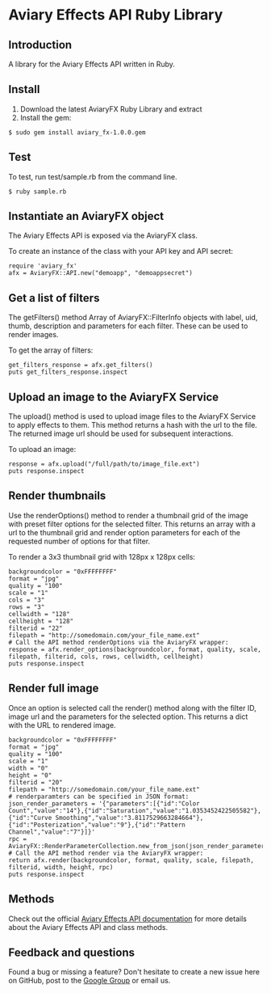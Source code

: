 # Aviary Effects API Ruby Library

## Introduction

A library for the Aviary Effects API written in Ruby.

## Install

1. Download the latest AviaryFX Ruby Library and extract
2. Install the gem:

<pre><code>$ sudo gem install aviary_fx-1.0.0.gem 
</code></pre>

## Test

To test, run test/sample.rb from the command line.

<pre><code>$ ruby sample.rb</code></pre>

## Instantiate an AviaryFX object

The Aviary Effects API is exposed via the AviaryFX class.

To create an instance of the class with your API key and API secret:

<pre><code>require 'aviary_fx'
afx = AviaryFX::API.new("demoapp", "demoappsecret")
</code></pre>

## Get a list of filters

The getFilters() method Array of AviaryFX::FilterInfo objects with label, uid, thumb, description and parameters for each filter. These can be used to render images.

To get the array of filters:

<pre><code>get_filters_response = afx.get_filters()
puts get_filters_response.inspect
</pre></code>

## Upload an image to the AviaryFX Service

The upload() method is used to upload image files to the AviaryFX Service to apply effects to them. This method returns a hash with the url to the file. The returned image url should be used for subsequent interactions.

To upload an image:

<pre><code>response = afx.upload("/full/path/to/image_file.ext")
puts response.inspect
</code></pre>

## Render thumbnails

Use the renderOptions() method to render a thumbnail grid of the image with preset filter options for the selected filter. This returns an array with a url to the thumbnail grid and render option parameters for each of the requested number of options for that filter.

To render a 3x3 thumbnail grid with 128px x 128px cells:

<pre><code>backgroundcolor = "0xFFFFFFFF"
format = "jpg"
quality = "100"
scale = "1"
cols = "3"
rows = "3"
cellwidth = "128"
cellheight = "128"
filterid = "22"
filepath = "http://somedomain.com/your_file_name.ext"
# Call the API method renderOptions via the AviaryFX wrapper:
response = afx.render_options(backgroundcolor, format, quality, scale, filepath, filterid, cols, rows, cellwidth, cellheight)
puts response.inspect
</code></pre>

## Render full image

Once an option is selected call the render() method along with the filter ID, image url and the parameters for the selected option. This returns a dict with the URL to rendered image.

<pre><code>backgroundcolor = "0xFFFFFFFF"
format = "jpg"
quality = "100"
scale = "1"
width = "0"
height = "0"
filterid = "20"
filepath = "http://somedomain.com/your_file_name.ext"
# renderparamters can be specified in JSON format:
json_render_parameters = '{"parameters":[{"id":"Color Count","value":"14"},{"id":"Saturation","value":"1.0353452422505582"},{"id":"Curve Smoothing","value":"3.8117529663284664"},{"id":"Posterization","value":"9"},{"id":"Pattern Channel","value":"7"}]}'
rpc = AviaryFX::RenderParameterCollection.new_from_json(json_render_parameters)
# Call the API method render via the AviaryFX wrapper:
return afx.render(backgroundcolor, format, quality, scale, filepath, filterid, width, height, rpc)
puts response.inspect
</code></pre>

## Methods

Check out the official [Aviary Effects API documentation](http://developers.aviary.com/effects-api) for more details about the Aviary Effects API and class methods.

## Feedback and questions

Found a bug or missing a feature? Don't hesitate to create a new issue here on GitHub, post to the [Google Group](http://groups.google.com/group/aviaryapi) or email us.


